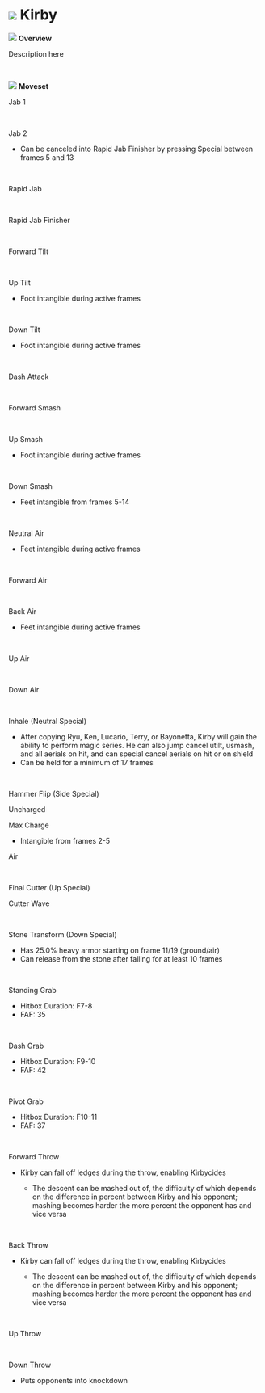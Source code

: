 # ![](../../images/Stock_Kirby.png) Kirby

<!DOCTYPE html>
<meta name="viewport" content="width=device-width; initial-scale=1.0;">
<link rel="stylesheet" type="text/css" href="../../style.css">

![](../../images/SmashBall.png) <b>Overview</b>
<p class="info">Description here</p>
<br>

![](../../images/SmashBall.png) <b>Moveset</b>
<br>
<p>Jab 1</p><div class="charTable"></div>
<br>
<p>Jab 2</p>
<ul>
  <li>Can be canceled into Rapid Jab Finisher by pressing Special between frames 5 and 13</li>
</ul>
<div class="charTable"></div>
<br>
<p>Rapid Jab</p><div class="charTable"></div>
<br>
<p>Rapid Jab Finisher</p><div class="charTable"></div>
<br>
<p>Forward Tilt</p><div class="charTable"></div>
<br>
<p>Up Tilt</p>
<ul>
  <li>Foot intangible during active frames</li>
</ul>
<div class="charTable"></div>
<br>
<p>Down Tilt</p>
<ul>
  <li>Foot intangible during active frames</li>
</ul>
<div class="charTable"></div>
<br>
<p>Dash Attack</p><div class="charTable"></div>
<br>
<p>Forward Smash</p><div class="charTable"></div>
<br>
<p>Up Smash</p>
<ul>
  <li>Foot intangible during active frames</li>
</ul>
<div class="charTable"></div>
<br>
<p>Down Smash</p>
<ul>
  <li>Feet intangible from frames 5-14</li>
</ul>
<div class="charTable"></div>
<br>
<p>Neutral Air</p>
<ul>
  <li>Feet intangible during active frames</li>
</ul>
<div class="charTable"></div>
<br>
<p>Forward Air</p><div class="charTable"></div>
<br>
<p>Back Air</p>
<ul>
  <li>Feet intangible during active frames</li>
</ul>
<div class="charTable"></div>
<br>
<p>Up Air</p><div class="charTable"></div>
<br>
<p>Down Air</p><div class="charTable"></div>
<br>
<p>Inhale (Neutral Special)</p>
<ul>
  <li>After copying Ryu, Ken, Lucario, Terry, or Bayonetta, Kirby will gain the ability to perform magic series. He can also jump cancel utilt, usmash, and all aerials on hit, and can special cancel aerials on hit or on shield</li>
  <li>Can be held for a minimum of 17 frames</li>
</ul>
<div class="charTable"></div>
<br>
<p>Hammer Flip (Side Special)</p>
<p class="info_header">Uncharged</p>
<div class="charTable"></div>
<p class="info_header">Max Charge</p>
<ul>
  <li>Intangible from frames 2-5</li>
</ul>
<div class="charTable"></div>
<p class="info_header">Air</p>
<div class="charTable"></div>
<br>
<p>Final Cutter (Up Special)</p><div class="charTable"></div>
<p class="info_header">Cutter Wave</p>
<div class="charTable"></div>
<br>
<p>Stone Transform (Down Special)</p>
<ul>
  <li>Has 25.0% heavy armor starting on frame 11/19 (ground/air)</li>
  <li>Can release from the stone after falling for at least 10 frames</li>
</ul>
<div class="charTable"></div>
<br>
<p>Standing Grab</p>
<ul>
  <li>Hitbox Duration: F7-8</li>
  <li>FAF: 35</li>
</ul>
<br>
<p>Dash Grab</p>
<ul>
  <li>Hitbox Duration: F9-10</li>
  <li>FAF: 42</li>
</ul>
<br>
<p>Pivot Grab</p>
<ul>
  <li>Hitbox Duration: F10-11</li>
  <li>FAF: 37</li>
</ul>
<br>
<p>Forward Throw</p>
<ul>
  <li>Kirby can fall off ledges during the throw, enabling Kirbycides</li>
  <ul>
    <li>The descent can be mashed out of, the difficulty of which depends on the difference in percent between Kirby and his opponent; mashing becomes harder the more percent the opponent has and vice versa</li>
  </ul>
</ul>
<div class="charTable"></div>
<br>
<p>Back Throw</p>
<ul>
  <li>Kirby can fall off ledges during the throw, enabling Kirbycides</li>
  <ul>
    <li>The descent can be mashed out of, the difficulty of which depends on the difference in percent between Kirby and his opponent; mashing becomes harder the more percent the opponent has and vice versa</li>
  </ul>
</ul>
<div class="charTable"></div>
<br>
<p>Up Throw</p><div class="charTable"></div>
<br>
<p>Down Throw</p>
<ul>
  <li>Puts opponents into knockdown</li>
</ul>
<div class="charTable"></div>

<script src="https://ajax.googleapis.com/ajax/libs/jquery/3.6.3/jquery.min.js"></script>
<script src="../../js/arrow.js"></script>
<script type="text/javascript" src="../../js/dataparser.js"></script>
<script type="text/javascript">
  importFile("./data/data_kirby.json");
</script>